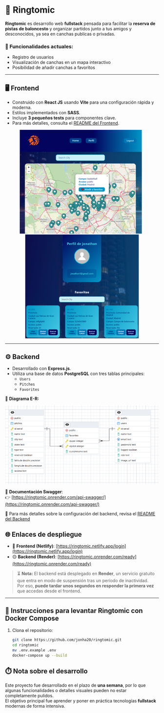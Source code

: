 # 🏀 Ringtomic

**Ringtomic** es desarrollo web **fullstack** pensada para facilitar la **reserva de pistas de baloncesto** y organizar partidos junto a tus amigos y desconocidos, ya sea en canchas publicas o privadas.

### 🧩 Funcionalidades actuales:
- Registro de usuarios
- Visualización de canchas en un mapa interactivo
- Posibilidad de añadir canchas a favoritos

---

## 🖥️ Frontend

- Construido con **React JS** usando **Vite** para una configuración rápida y moderna.
- Estilos implementados con **SASS**.
- Incluye **3 pequeños tests** para componentes clave.
- Para más detalles, consulta el [README del Frontend](./client/README.md).

<p align="center">
  <img src="./assets/Inicio.png" alt="Home" width="400" style="margin-right: 8px;" />
  <img src="./assets/Perfil.png" alt="Perfil" width="372" />
</p>

---

## ⚙️ Backend

- Desarrollado con **Express.js**.
- Utiliza una base de datos **PostgreSQL** con tres tablas principales:
  - `Users`
  - `Pitches`
  - `Favorites`

📸 **Diagrama E-R:**

<p align="center">
  <img src="./assets/E-R.png" alt="Diagrama E-R" width="600" />
</p>

🔗 **Documentación Swagger**:  
👉 [https://ringtomic.onrender.com/api-swagger/](https://ringtomic.onrender.com/api-swagger/)

📄 Para más detalles sobre la configuración del backend, revisa el [README del Backend](./server/README.md)

## 🌐 Enlaces de despliegue

- 🔵 **Frontend (Netlify)**: [https://ringtomic.netlify.app/login](https://ringtomic.netlify.app/login)
- 🟡 **Backend (Render)**: [https://ringtomic.onrender.com/ready](https://ringtomic.onrender.com/ready)

> ⏳ **Nota:** El backend está desplegado en **Render**, un servicio gratuito que entra en modo de suspensión tras un período de inactividad.  
> Por eso, **puede tardar unos segundos en responder la primera vez** que accedas desde el frontend.


---

## 🐳 Instrucciones para levantar Ringtomic con Docker Compose

1. Clona el repositorio:
   ```sh
   git clone https://github.com/jonha20/ringtomic.git
   cd ringtomic
   mv .env.example .env
   docker-compose up --build

## ⏱️ Nota sobre el desarrollo

Este proyecto fue desarrollado en el plazo de **una semana**, por lo que algunas funcionalidades o detalles visuales pueden no estar completamente pulidos.  
El objetivo principal fue aprender y poner en práctica tecnologías **fullstack** modernas de forma intensiva.
